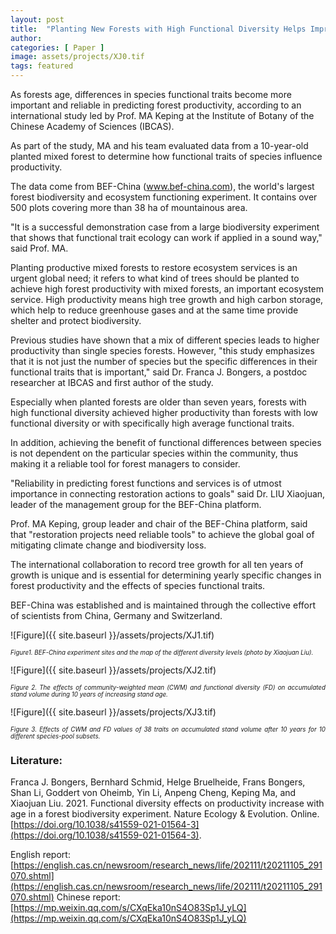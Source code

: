 ```yaml
---
layout: post
title:  "Planting New Forests with High Functional Diversity Helps Improve Productivity"
author: 
categories: [ Paper ]
image: assets/projects/XJ0.tif
tags: featured
---
```


As forests age, differences in species functional traits become more important and reliable in predicting forest productivity, according to an international study led by Prof. MA Keping at the Institute of Botany of the Chinese Academy of Sciences (IBCAS).

As part of the study, MA and his team evaluated data from a 10-year-old planted mixed forest to determine how functional traits of species influence productivity. 

The data come from BEF-China (www.bef-china.com), the world's largest forest biodiversity and ecosystem functioning experiment. It contains over 500 plots covering more than 38 ha of mountainous area.

"It is a successful demonstration case from a large biodiversity experiment that shows that functional trait ecology can work if applied in a sound way," said Prof. MA.

Planting productive mixed forests to restore ecosystem services is an urgent global need; it refers to what kind of trees should be planted to achieve high forest productivity with mixed forests, an important ecosystem service. High productivity means high tree growth and high carbon storage, which help to reduce greenhouse gases and at the same time provide shelter and protect biodiversity. 

Previous studies have shown that a mix of different species leads to higher productivity than single species forests. However, "this study emphasizes that it is not just the number of species but the specific differences in their functional traits that is important," said Dr. Franca J. Bongers, a postdoc researcher at IBCAS and first author of the study. 

Especially when planted forests are older than seven years, forests with high functional diversity achieved higher productivity than forests with low functional diversity or with specifically high average functional traits. 

In addition, achieving the benefit of functional differences between species is not dependent on the particular species within the community, thus making it a reliable tool for forest managers to consider. 

"Reliability in predicting forest functions and services is of utmost importance in connecting restoration actions to goals" said Dr. LIU Xiaojuan, leader of the management group for the BEF-China platform. 

Prof. MA Keping, group leader and chair of the BEF-China platform, said that "restoration projects need reliable tools" to achieve the global goal of mitigating climate change and biodiversity loss.

The international collaboration to record tree growth for all ten years of growth is unique and is essential for determining yearly specific changes in forest productivity and the effects of species functional traits. 

BEF-China was established and is maintained through the collective effort of scientists from China, Germany and Switzerland. 

![Figure]({{ site.baseurl }}/assets/projects/XJ1.tif)
<p style='text-align: justify;' ><span style="font-style: italic; font-size:70%">Figure1. BEF-China experiment sites and the map of the different diversity levels (photo by Xiaojuan Liu).
</span></p>

![Figure]({{ site.baseurl }}/assets/projects/XJ2.tif)
<p style='text-align: justify;' ><span style="font-style: italic; font-size:70%">Figure 2. The effects of community-weighted mean (CWM) and functional diversity (FD) on accumulated stand volume during 10 years of increasing stand age.
</span></p>

![Figure]({{ site.baseurl }}/assets/projects/XJ3.tif)
<p style='text-align: justify;' ><span style="font-style: italic; font-size:70%">Figure 3. Effects of CWM and FD values of 38 traits on accumulated stand volume after 10 years for 10 different species-pool subsets.
</span></p>

### Literature:
Franca J. Bongers, Bernhard Schmid, Helge Bruelheide, Frans Bongers, Shan Li, Goddert von Oheimb, Yin Li, Anpeng Cheng, Keping  Ma, and Xiaojuan  Liu. 2021. Functional diversity effects on productivity increase with age in a forest biodiversity experiment. Nature Ecology & Evolution. Online. [https://doi.org/10.1038/s41559-021-01564-3](https://doi.org/10.1038/s41559-021-01564-3).

English report: [https://english.cas.cn/newsroom/research_news/life/202111/t20211105_291070.shtml](https://english.cas.cn/newsroom/research_news/life/202111/t20211105_291070.shtml)
Chinese report: [https://mp.weixin.qq.com/s/CXqEka10nS4O83Sp1J_yLQ](https://mp.weixin.qq.com/s/CXqEka10nS4O83Sp1J_yLQ)
